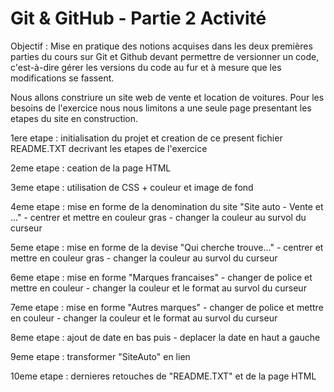 # Git & GitHub - Partie 2 Activité
Objectif :   Mise en pratique des notions acquises dans les deux premières parties du cours sur Git et Github
 devant permettre de versionner un code, c'est-à-dire gérer les versions du code au fur et à mesure que les modifications se fassent.
 
 Nous allons constriure un site web de vente et location de voitures. Pour les besoins de l'exercice nous nous limitons a une seule page
 presentant les etapes du site en construction.

1ere etape : initialisation du projet et creation de ce present fichier README.TXT decrivant les etapes de l'exercice

2eme etape : ceation de la page HTML

3eme etape : utilisation de CSS + couleur et image de fond
             
4eme etape : mise en forme de la denomination du site "Site auto - Vente et ..."
             - centrer et mettre en couleur gras
             - changer la couleur au survol du curseur 

5eme etape : mise en forme de la devise "Qui cherche trouve..."
             - centrer et mettre en couleur gras
             - changer la couleur au survol du curseur
             
6eme etape : mise en forme "Marques francaises"
             - changer de police et mettre en couleur 
             - changer la couleur et le format au survol du curseur
             
7eme etape : mise en forme "Autres marques"
             - changer de police et mettre en couleur 
             - changer la couleur et le format au survol du curseur
             
8eme etape : ajout de date en bas   puis
             - deplacer la date en haut a gauche
             
9eme etape : transformer "SiteAuto" en lien

10eme etape : dernieres retouches de "README.TXT" et de la page HTML


